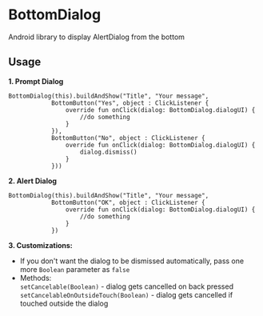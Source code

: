 # BottomDialog
Android library to display AlertDialog from the bottom

<h2>Usage</h2>

**1. Prompt Dialog**
```
BottomDialog(this).buildAndShow("Title", "Your message", 
            BottomButton("Yes", object : ClickListener {
                override fun onClick(dialog: BottomDialog.dialogUI) {
                    //do something
                }
            }), 
            BottomButton("No", object : ClickListener {
                override fun onClick(dialog: BottomDialog.dialogUI) {
                    dialog.dismiss()
                }
            }))
```

**2. Alert Dialog**
```
BottomDialog(this).buildAndShow("Title", "Your message", 
            BottomButton("OK", object : ClickListener {
                override fun onClick(dialog: BottomDialog.dialogUI) {
                    //do something
                }
            })
```

**3. Customizations:**
- If you don't want the dialog to be dismissed automatically, pass one more ```Boolean``` parameter as ```false```
- Methods: 
<br />```setCancelable(Boolean)``` - dialog gets cancelled on back pressed
<br />```setCancelableOnOutsideTouch(Boolean)``` - dialog gets cancelled if touched outside the dialog
